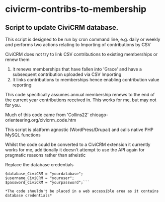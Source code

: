 # civicrm-contribs-to-membership
## Script to update CiviCRM database.

This script is designed to be run by cron command line, e.g. daily or weekly  and performs two actions
relating to Importing of contributions by CSV

CiviCRM does not try to link CSV contributions to existing memberships or renew them

1. It renews memberships that have fallen into 'Grace' and have a subsequent contribution  uploaded via CSV Importing
2. It links contributions to memberships hence enabling contribution value reporting

This code specifically assumes annual membership renews to the end of the current year contributions received in.
This works for me, but may not for you.


Much of this code came from 'Collins22' chicago-orienteering.org/civicrm_code.htm

This script is platform agnostic (WordPress/Drupal) and calls native PHP MySQL functions

Whilst the code could be converted to a CiviCRM extension it currently works for me, additionally it doesn't attempt
to use the API again for pragmatic reasons rather than atheistic

Replace the database credentials

 ```$hostname_CiviCRM = "localhost";
$database_CiviCRM = "yourdatabase";
$username_CiviCRM = "youruser";
$password_CiviCRM = "yourpassword";```

*The code shouldn't be placed in a web accessible area as it contains database credentials*

